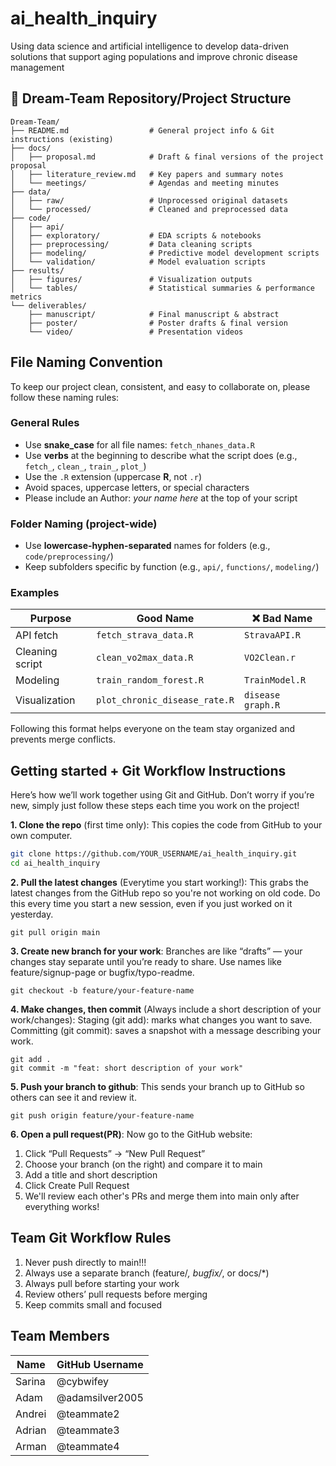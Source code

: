 # ai_health_inquiry
Using data science and artificial intelligence to develop data-driven solutions that support aging populations and improve chronic disease management


## 📁 Dream-Team Repository/Project Structure
```
Dream-Team/
├── README.md                  # General project info & Git instructions (existing)
├── docs/
│   ├── proposal.md            # Draft & final versions of the project proposal
│   ├── literature_review.md   # Key papers and summary notes
│   └── meetings/              # Agendas and meeting minutes
├── data/
│   ├── raw/                   # Unprocessed original datasets
│   └── processed/             # Cleaned and preprocessed data
├── code/
│   ├── api/ 
│   ├── exploratory/           # EDA scripts & notebooks
│   ├── preprocessing/         # Data cleaning scripts
│   ├── modeling/              # Predictive model development scripts
│   └── validation/            # Model evaluation scripts
├── results/
│   ├── figures/               # Visualization outputs
│   └── tables/                # Statistical summaries & performance metrics
└── deliverables/
    ├── manuscript/            # Final manuscript & abstract
    ├── poster/                # Poster drafts & final version
    └── video/                 # Presentation videos
```
## File Naming Convention

To keep our project clean, consistent, and easy to collaborate on, please follow these naming rules:

### General Rules

- Use **snake_case** for all file names: `fetch_nhanes_data.R`
- Use **verbs** at the beginning to describe what the script does (e.g., `fetch_`, `clean_`, `train_`, `plot_`)
- Use the `.R` extension (uppercase **R**, not `.r`)
- Avoid spaces, uppercase letters, or special characters
- Please include an Author: *your name here* at the top of your script

### Folder Naming (project-wide)

- Use **lowercase-hyphen-separated** names for folders (e.g., `code/preprocessing/`)
- Keep subfolders specific by function (e.g., `api/`, `functions/`, `modeling/`)

### Examples

| Purpose             | Good Name                      | ❌ Bad Name             |
|---------------------|--------------------------------|-------------------------|
| API fetch           | `fetch_strava_data.R`          | `StravaAPI.R`           |
| Cleaning script     | `clean_vo2max_data.R`          | `VO2Clean.r`            |
| Modeling            | `train_random_forest.R`        | `TrainModel.R`          |
| Visualization       | `plot_chronic_disease_rate.R`  | `disease graph.R`       |

Following this format helps everyone on the team stay organized and prevents merge conflicts.



## Getting started + Git Workflow Instructions
Here’s how we’ll work together using Git and GitHub. Don’t worry if you’re new, simply just follow these steps each time you work on the project!


**1. Clone the repo** (first time only):
This copies the code from GitHub to your own computer.

```bash
git clone https://github.com/YOUR_USERNAME/ai_health_inquiry.git
cd ai_health_inquiry
```



**2. Pull the latest changes** (Everytime you start working!):
This grabs the latest changes from the GitHub repo so you're not working on old code.
Do this every time you start a new session, even if you just worked on it yesterday.

```
git pull origin main
```


**3. Create new branch for your work**:
Branches are like “drafts” — your changes stay separate until you’re ready to share.
Use names like feature/signup-page or bugfix/typo-readme.

```
git checkout -b feature/your-feature-name
```


**4. Make changes, then commit** (Always include a short description of your work/changes):
Staging (git add): marks what changes you want to save.
Committing (git commit): saves a snapshot with a message describing your work.

```
git add .
git commit -m "feat: short description of your work"
```


**5. Push your branch to github**:
This sends your branch up to GitHub so others can see it and review it.

```
git push origin feature/your-feature-name
```


**6. Open a pull request(PR)**:
Now go to the GitHub website:
  1. Click “Pull Requests” → “New Pull Request”
  2. Choose your branch (on the right) and compare it to main
  3. Add a title and short description
  4. Click Create Pull Request
  5. We'll review each other's PRs and merge them into main only after everything works!


##  Team Git Workflow Rules
  1. Never push directly to main!!!
  2. Always use a separate branch (feature/*, bugfix/*, or docs/*)
  3. Always pull before starting your work
  4. Review others’ pull requests before merging
  5. Keep commits small and focused



## Team Members
| Name       | GitHub Username |
| ---------- | --------------- |
| Sarina     | @cybwifey       |
| Adam       | @adamsilver2005 |
| Andrei     | @teammate2      | 
| Adrian     | @teammate3      |
| Arman      | @teammate4      |



